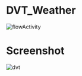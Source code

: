 
# DVT_Weather
![flowActivity](https://user-images.githubusercontent.com/50228796/120667550-e7017f80-c48d-11eb-8c3b-244544940ac1.png)

# Screenshot
![dvt](https://user-images.githubusercontent.com/50228796/121031888-0dcff680-c7ab-11eb-8031-71ce30d10423.JPG)
